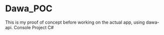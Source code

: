 # Dawa_POC
This is my proof of concept before working on the actual app, using dawa-api. Console Project C#
